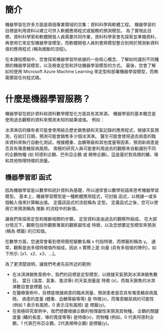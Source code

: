 # 簡介
機器學習在許多方面是兩個專業領域的交集：資料科學與軟體工程。 機器學習的目標是利用資料以建立可併入軟體應用程式或服務的預測模型。 為了實現此目標，資料科學家和軟體開發人員需要共同作業，資料科學家會先探索並準備資料，再使用它來定型機器學習模型，而軟體開發人員則會將模型整合到用於預測新資料值的應用程式 (稱為推斷的流程)。

在本課程模組中，您會探索機器學習所依據的一些核心概念、了解如何識別不同種類的機器學習模型，以及檢查定型和評估機器學習模型的方式。 最後，您會了解如何使用 Microsoft Azure Machine Learning 來定型和部署機器學習模型，而無需撰寫任何程式碼。

# 什麼是機器學習服務？
機器學習在統計資料和資料數學模型化方面具有其來源。 機器學習的基本概念是使用過去觀察的資料來預測未知的結果或值。 例如：

冰淇淋店的擁有者可能會使用結合歷史銷售額和天氣記錄的應用程式，根據天氣預測，在給訂日期，預測可能會銷售多少個冰淇淋。
醫生可能會使用過去病患的臨床資料來執行自動化測試，根據體重、血糖等級和其他度量等因素，預測新病患是否具有罹患糖尿病風險。
南極的研究人員可能會利用過去的觀察來自動識別不同的企鵝物種 (如 阿德利企鵝、巴布亞企鵝 或 頰帶企鵝)，這是基於對鳥類的鰭、喙和其他物理特徵的測量。

## 機器學習即 函式

因為機器學習是以數學和統計資料為基礎，所以通常會以數學術語來思考機器學習模型。 基本上，機器學習模型是一種軟體應用程式，可封裝 函式，以根據一或多個輸入值來計算輸出值。 定義該函式的流程稱為 定型。 定義函式之後，您可以使用它來預測稱為 推斷 的流程中的新值。

讓我們來探索定型和推斷相關的步驟。
定型資料是由過去的觀察所組成。 在大部分情況下，觀察包括所觀察專案的觀察屬性或 特徵，以及您想要定型模型來預測 (稱為 標籤) 的已知值。

在數學方面，您通常會看到使用簡短變數名稱 x 代指特徵，而標籤則稱為 y。 通常，觀察是由多個特徵值所組成，因此 x 實際上是 向量 (具有多個值的陣列)，如下所示: [x1、x2、x3、...]。

為了更清楚說明，讓我們考慮先前所述的範例:

* 在冰淇淋銷售案例中，我們的目標是定型模型，以根據天氣預測冰淇淋銷售數目。 當日 (溫度、氣象、風流等) 的天氣測量是 特徵 (x)，而每天銷售的冰淇淋數目會是標籤 (y)。
* 在醫療案例中，目標是根據病患的臨床測量，預測患者是否具有罹患糖尿病風險。 病患的度量 (體重、血糖等級等等) 是 特徵(x)，而罹患糖尿病的可能性 (例如 1 表示有風險，0 表示沒有風險) 是 標籤(y)。
* 在南極研究案例中，我們想要根據企鵝的物理屬性來預測其物種。 企鵝的關鍵度量 (鰭的長度，喙的寬度等等) 是特徵(x)，而物種 (例如，0 代表阿德利企鵝，1 代表巴布亞企鵝，2代表頰帶企鵝) 是標籤(y)。
